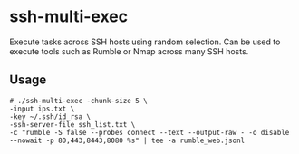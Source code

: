 # ssh-multi-exec
Execute tasks across SSH hosts using random selection. Can be used to execute tools such as Rumble or Nmap across many SSH hosts.

## Usage
```
# ./ssh-multi-exec -chunk-size 5 \
-input ips.txt \
-key ~/.ssh/id_rsa \
-ssh-server-file ssh_list.txt \
-c "rumble -S false --probes connect --text --output-raw - -o disable --nowait -p 80,443,8443,8080 %s" | tee -a rumble_web.jsonl
```
